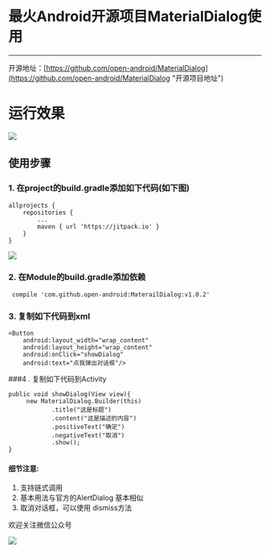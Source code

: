 # 最火Android开源项目MaterialDialog使用
---
开源地址：[https://github.com/open-android/MaterialDialog](https://github.com/open-android/MaterialDialog "开源项目地址")

# 运行效果
![](http://i.imgur.com/CPorLY3.gif)


## 使用步骤

### 1. 在project的build.gradle添加如下代码(如下图)

	allprojects {
	    repositories {
	        ...
	        maven { url 'https://jitpack.io' }
	    }
	}

![](http://oi5nqn6ce.bkt.clouddn.com/itheima/booster/code/jitpack.png)


### 2. 在Module的build.gradle添加依赖

     compile 'com.github.open-android:MaterailDialog:v1.0.2'


### 3. 复制如下代码到xml

    <Button
        android:layout_width="wrap_content"
        android:layout_height="wrap_content"
        android:onClick="showDialog"
        android:text="点我弹出对话框"/>

###4 . 复制如下代码到Activity

	public void showDialog(View view){
		 new MaterialDialog.Builder(this)
                .title("这是标题")
                .content("这是描述的内容")
                .positiveText("确定")
                .negativeText("取消")
                .show();
	}

#### 细节注意:

1. 支持链式调用
2. 基本用法与官方的AlertDialog 基本相似
3. 取消对话框，可以使用 dismiss方法

		


欢迎关注微信公众号

![](http://oi5nqn6ce.bkt.clouddn.com/itheima/booster/code/qrcode.png)
